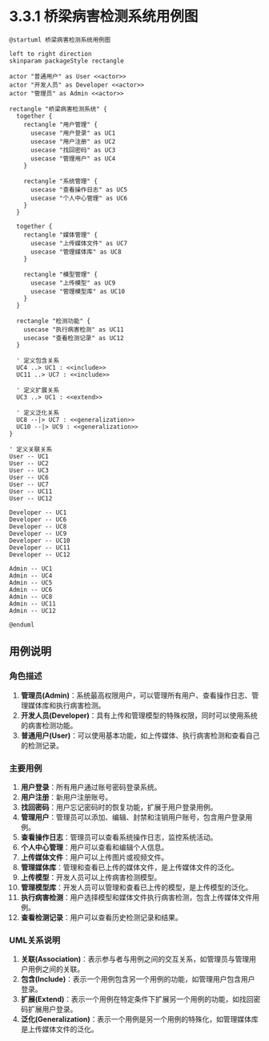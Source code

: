 # 3.3.1 桥梁病害检测系统用例图

```plantuml
@startuml 桥梁病害检测系统用例图

left to right direction
skinparam packageStyle rectangle

actor "普通用户" as User <<actor>>
actor "开发人员" as Developer <<actor>>
actor "管理员" as Admin <<actor>>

rectangle "桥梁病害检测系统" {
  together {
    rectangle "用户管理" {
      usecase "用户登录" as UC1
      usecase "用户注册" as UC2
      usecase "找回密码" as UC3
      usecase "管理用户" as UC4
    }
    
    rectangle "系统管理" {
      usecase "查看操作日志" as UC5
      usecase "个人中心管理" as UC6
    }
  }
  
  together {
    rectangle "媒体管理" {
      usecase "上传媒体文件" as UC7
      usecase "管理媒体库" as UC8
    }
    
    rectangle "模型管理" {
      usecase "上传模型" as UC9
      usecase "管理模型库" as UC10
    }
  }
  
  rectangle "检测功能" {
    usecase "执行病害检测" as UC11
    usecase "查看检测记录" as UC12
  }
  
  ' 定义包含关系
  UC4 ..> UC1 : <<include>>
  UC11 ..> UC7 : <<include>>
  
  ' 定义扩展关系
  UC3 ..> UC1 : <<extend>>
  
  ' 定义泛化关系
  UC8 --|> UC7 : <<generalization>>
  UC10 --|> UC9 : <<generalization>>
}

' 定义关联关系
User -- UC1
User -- UC2
User -- UC3
User -- UC6
User -- UC7
User -- UC11
User -- UC12

Developer -- UC1
Developer -- UC6
Developer -- UC8
Developer -- UC9
Developer -- UC10
Developer -- UC11
Developer -- UC12

Admin -- UC1
Admin -- UC4
Admin -- UC5
Admin -- UC6
Admin -- UC8
Admin -- UC11
Admin -- UC12

@enduml
```

## 用例说明

### 角色描述

1. **管理员(Admin)**：系统最高权限用户，可以管理所有用户、查看操作日志、管理媒体库和执行病害检测。
2. **开发人员(Developer)**：具有上传和管理模型的特殊权限，同时可以使用系统的病害检测功能。
3. **普通用户(User)**：可以使用基本功能，如上传媒体、执行病害检测和查看自己的检测记录。

### 主要用例

1. **用户登录**：所有用户通过账号密码登录系统。
2. **用户注册**：新用户注册账号。
3. **找回密码**：用户忘记密码时的恢复功能，扩展于用户登录用例。
4. **管理用户**：管理员可以添加、编辑、封禁和注销用户账号，包含用户登录用例。
5. **查看操作日志**：管理员可以查看系统操作日志，监控系统活动。
6. **个人中心管理**：用户可以查看和编辑个人信息。
7. **上传媒体文件**：用户可以上传图片或视频文件。
8. **管理媒体库**：管理和查看已上传的媒体文件，是上传媒体文件的泛化。
9. **上传模型**：开发人员可以上传病害检测模型。
10. **管理模型库**：开发人员可以管理和查看已上传的模型，是上传模型的泛化。
11. **执行病害检测**：用户选择模型和媒体文件执行病害检测，包含上传媒体文件用例。
12. **查看检测记录**：用户可以查看历史检测记录和结果。

### UML关系说明

1. **关联(Association)**：表示参与者与用例之间的交互关系，如管理员与管理用户用例之间的关联。
2. **包含(Include)**：表示一个用例包含另一个用例的功能，如管理用户包含用户登录。
3. **扩展(Extend)**：表示一个用例在特定条件下扩展另一个用例的功能，如找回密码扩展用户登录。
4. **泛化(Generalization)**：表示一个用例是另一个用例的特殊化，如管理媒体库是上传媒体文件的泛化。